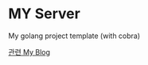 # MY Server

My golang project template (with cobra)

[관련 My Blog](#https://blog.naver.com/PostView.nhn?blogId=zephyrline&logNo=222060899191&categoryNo=0&parentCategoryNo=0&viewDate=&currentPage=1&postListTopCurrentPage=&from=postList)


